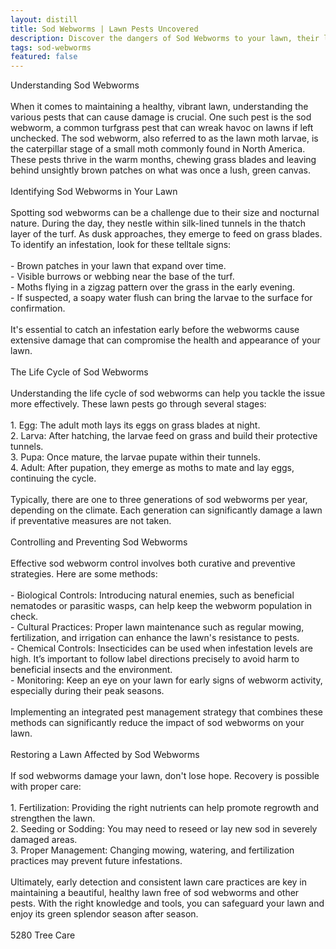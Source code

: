 ```yaml
---
layout: distill
title: Sod Webworms | Lawn Pests Uncovered
description: Discover the dangers of Sod Webworms to your lawn, their lifecycle, and effective control methods. Protect your turf now!
tags: sod-webworms
featured: false
---
```


Understanding Sod Webworms<br /><br />When it comes to maintaining a healthy, vibrant lawn, understanding the various pests that can cause damage is crucial. One such pest is the sod webworm, a common turfgrass pest that can wreak havoc on lawns if left unchecked. The sod webworm, also referred to as the lawn moth larvae, is the caterpillar stage of a small moth commonly found in North America. These pests thrive in the warm months, chewing grass blades and leaving behind unsightly brown patches on what was once a lush, green canvas.<br /><br />Identifying Sod Webworms in Your Lawn<br /><br />Spotting sod webworms can be a challenge due to their size and nocturnal nature. During the day, they nestle within silk-lined tunnels in the thatch layer of the turf. As dusk approaches, they emerge to feed on grass blades. To identify an infestation, look for these telltale signs:<br /><br />- Brown patches in your lawn that expand over time.<br />- Visible burrows or webbing near the base of the turf.<br />- Moths flying in a zigzag pattern over the grass in the early evening.<br />- If suspected, a soapy water flush can bring the larvae to the surface for confirmation.<br /><br />It's essential to catch an infestation early before the webworms cause extensive damage that can compromise the health and appearance of your lawn.<br /><br />The Life Cycle of Sod Webworms<br /><br />Understanding the life cycle of sod webworms can help you tackle the issue more effectively. These lawn pests go through several stages:<br /><br />1. Egg: The adult moth lays its eggs on grass blades at night.<br />2. Larva: After hatching, the larvae feed on grass and build their protective tunnels.<br />3. Pupa: Once mature, the larvae pupate within their tunnels.<br />4. Adult: After pupation, they emerge as moths to mate and lay eggs, continuing the cycle.<br /><br />Typically, there are one to three generations of sod webworms per year, depending on the climate. Each generation can significantly damage a lawn if preventative measures are not taken.<br /><br />Controlling and Preventing Sod Webworms<br /><br />Effective sod webworm control involves both curative and preventive strategies. Here are some methods:<br /><br />- Biological Controls: Introducing natural enemies, such as beneficial nematodes or parasitic wasps, can help keep the webworm population in check.<br />- Cultural Practices: Proper lawn maintenance such as regular mowing, fertilization, and irrigation can enhance the lawn's resistance to pests.<br />- Chemical Controls: Insecticides can be used when infestation levels are high. It’s important to follow label directions precisely to avoid harm to beneficial insects and the environment.<br />- Monitoring: Keep an eye on your lawn for early signs of webworm activity, especially during their peak seasons.<br /><br />Implementing an integrated pest management strategy that combines these methods can significantly reduce the impact of sod webworms on your lawn.<br /><br />Restoring a Lawn Affected by Sod Webworms<br /><br />If sod webworms damage your lawn, don't lose hope. Recovery is possible with proper care:<br /><br />1. Fertilization: Providing the right nutrients can help promote regrowth and strengthen the lawn.<br />2. Seeding or Sodding: You may need to reseed or lay new sod in severely damaged areas.<br />3. Proper Management: Changing mowing, watering, and fertilization practices may prevent future infestations.<br /><br />Ultimately, early detection and consistent lawn care practices are key in maintaining a beautiful, healthy lawn free of sod webworms and other pests. With the right knowledge and tools, you can safeguard your lawn and enjoy its green splendor season after season.<br /><br />5280 Tree Care
